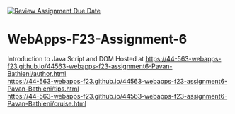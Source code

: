 [![Review Assignment Due Date](https://classroom.github.com/assets/deadline-readme-button-24ddc0f5d75046c5622901739e7c5dd533143b0c8e959d652212380cedb1ea36.svg)](https://classroom.github.com/a/b9NC0g7h)
# WebApps-F23-Assignment-6
Introduction to Java Script and DOM
Hosted at https://44-563-webapps-f23.github.io/44563-webapps-f23-assignment6-Pavan-Bathieni/author.html<br>
https://44-563-webapps-f23.github.io/44563-webapps-f23-assignment6-Pavan-Bathieni/tips.html<br>
https://44-563-webapps-f23.github.io/44563-webapps-f23-assignment6-Pavan-Bathieni/cruise.html


